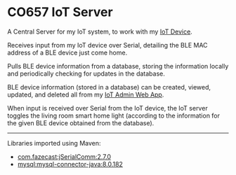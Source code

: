 # CO657 IoT Server

A Central Server for my IoT system, to work with my <a href="https://github.com/d-w-arnold/bluetooth-IoT-device/" target="_blank">IoT Device</a>.

Receives input from my IoT device over Serial, detailing the BLE MAC address of a BLE device just come home.

Pulls BLE device information from a database, storing the information locally and periodically checking for updates in the database.

BLE device information (stored in a database) can be created, viewed, updated, and deleted all from my <a href="https://github.com/d-w-arnold/CO657-IoT-admin-web-app/" target="_blank">IoT Admin Web App</a>.

When input is received over Serial from the IoT device, the IoT server toggles the living room smart home light (according to the information for the given BLE device obtained from the database).

---

Libraries imported using Maven:

- [com.fazecast:jSerialComm:2.7.0](https://mvnrepository.com/artifact/com.fazecast/jSerialComm)
- [mysql:mysql-connector-java:8.0.182](https://mvnrepository.com/artifact/mysql/mysql-connector-java)
